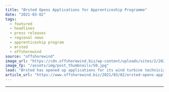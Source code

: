 ```yaml
---
title: "Ørsted Opens Applications for Apprenticeship Programme"
date: "2021-03-02"
tags: 
  - featured
  - headlines
  - press releases
  - regional news
  - apprenticeship program
  - ørsted
  - offshorewind
source: "offshorewind"
image_url: "https://cdn.offshorewind.biz/wp-content/uploads/sites/2/2021/03/02093003/%C3%98rsted-Opens-Applications-for-Apprenticeship-Programme.jpg"
image_fp: "/assets/img/post_thumbnails/50.jpg"
lead: "Ørsted has opened up applications for its wind turbine technician apprenticeship programme in the"
article_url: "https://www.offshorewind.biz/2021/03/02/orsted-opens-applications-for-apprenticeship-programme/"
---
```


---
